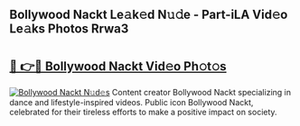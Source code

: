 ## Bollywood Nackt Le𝚊k𝚎d N𝚞𝚍e - Part-iLA Vid𝚎o Le𝚊ks Photos Rrwa3

# <h2><a href="http://fb9z3c.evod.top/?m=Bollywood+Nackt">🔗 👉🔴 Bollywood Nackt Vid𝚎o Ph𝚘t𝚘s</a></h2>

[![Bollywood Nackt N𝚞d𝚎s](https://i.imgur.com/8V9OHl7.gif)](http://fb9z3c.evod.top/?m=Bollywood+Nackt)
Content creator Bollywood Nackt specializing in dance and lifestyle-inspired videos. Public icon Bollywood Nackt, celebrated for their tireless efforts to make a positive impact on society. 
